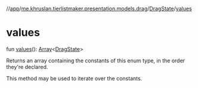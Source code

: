 //[app](../../../index.md)/[me.khruslan.tierlistmaker.presentation.models.drag](../index.md)/[DragState](index.md)/[values](values.md)

# values

fun [values](values.md)(): [Array](https://kotlinlang.org/api/latest/jvm/stdlib/kotlin/-array/index.html)&lt;[DragState](index.md)&gt;

Returns an array containing the constants of this enum type, in the order they're declared.

This method may be used to iterate over the constants.
